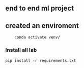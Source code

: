 ## end to end ml project
## created an enviroment
``` conda create -p venv python==3.8
    conda activate venv/
```
### Install all lab
```
pip install -r requirements.txt
```